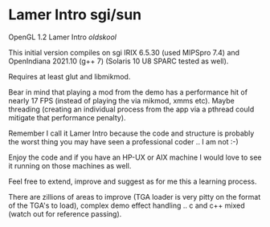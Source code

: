 # Lamer Intro sgi/sun
OpenGL 1.2 Lamer Intro *oldskool*

This initial version compiles on sgi IRIX 6.5.30 (used MIPSpro 7.4) and OpenIndiana 2021.10 (g++ 7) (Solaris 10 U8 SPARC tested as well).

Requires at least glut and libmikmod.

Bear in mind that playing a mod from the demo has a performance hit of nearly 17 FPS (instead of playing the via mikmod, xmms etc). Maybe threading (creating an individual process from the app via a pthread could mitigate that performance penalty).

Remember I call it Lamer Intro because the code and structure is probably the worst thing you may have seen a professional coder .. I am not :-) 

Enjoy the code and if you have an HP-UX or AIX machine I would love to see it running on those machines as well.

Feel free to extend, improve and suggest as for me this a learning process.

There are zillions of areas to improve (TGA loader is very pitty on the format of the TGA's to load), complex demo effect handling .. c and c++ mixed (watch out for reference passing).


